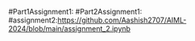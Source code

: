#Part1Assignment1:
#Part2Assignment1:
#assignment2:https://github.com/Aashish2707/AIML-2024/blob/main/assignment_2.ipynb
